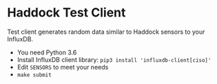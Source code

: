 # Haddock Test Client

Test client generates random data similar to Haddock sensors to your InfluxDB.

 * You need Python 3.6
 * Install InfluxDB client library: `pip3 install 'influxdb-client[ciso]'`
 * Edit `SENSORS` to meet your needs
 * `make submit`
